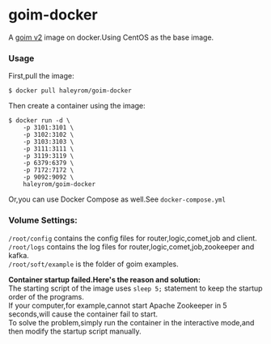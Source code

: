 # goim-docker

A [goim v2](https://github.com/Terry-mao/goim) image on docker.Using CentOS as the base image.

### Usage
First,pull the image:

```
$ docker pull haleyrom/goim-docker 
```  
Then create a container using the image:
```
$ docker run -d \
    -p 3101:3101 \
    -p 3102:3102 \
    -p 3103:3103 \
    -p 3111:3111 \
    -p 3119:3119 \
    -p 6379:6379 \
    -p 7172:7172 \
    -p 9092:9092 \
	haleyrom/goim-docker
```   
Or,you can use Docker Compose as well.See `docker-compose.yml`

### Volume Settings:
`/root/config` contains the config files for router,logic,comet,job and client.  
`/root/logs` contains the log files for router,logic,comet,job,zookeeper and kafka.  
`/root/soft/example` is the folder of goim examples.

**Container startup failed.Here's the reason and solution:**  
The starting script of the image uses `sleep 5;` statement to keep the startup order of the programs.  
If your computer,for example,cannot start Apache Zookeeper in 5 seconds,will cause the container fail to start.  
To solve the problem,simply run the container in the interactive mode,and then modify the startup script manually. 
